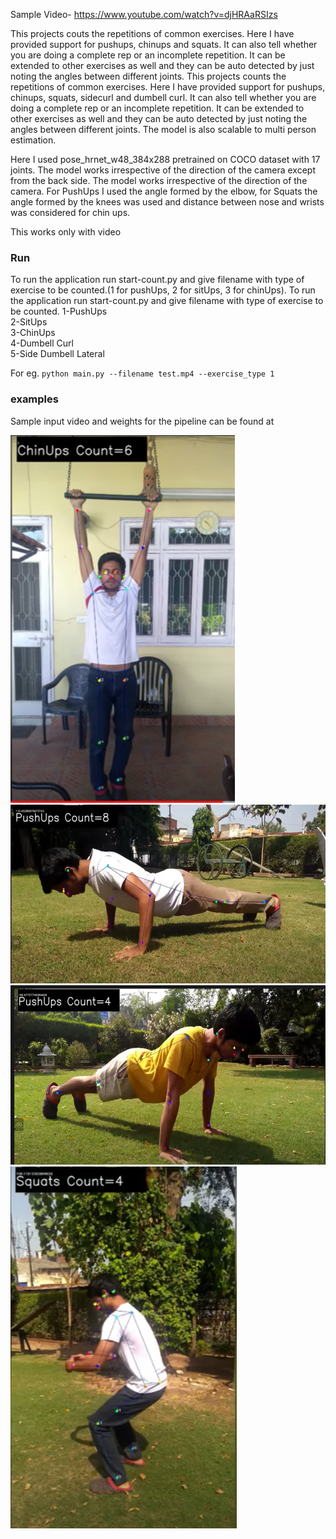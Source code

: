 Sample Video- https://www.youtube.com/watch?v=djHRAaRSIzs


This projects couts the repetitions of common exercises. Here I have provided support for pushups, chinups and squats. It can also tell whether you are doing a complete rep or an incomplete repetition. It can be extended to other exercises as well and they can be auto detected by just noting the angles between different joints.
This projects counts the repetitions of common exercises. Here I have provided support for pushups, chinups, squats, sidecurl and dumbell curl. It can also tell whether you are doing a complete rep or an incomplete repetition. It can be extended to other exercises as well and they can be auto detected by just noting the angles between different joints.
The model is also scalable to multi person estimation.

Here I used pose_hrnet_w48_384x288 pretrained on COCO dataset with 17 joints. 
The model works irrespective of the direction of the camera except from the back side. 
The model works irrespective of the direction of the camera. 
For PushUps I used the angle formed by the elbow, for Squats the angle formed by the knees was used and distance between nose and wrists was considered for chin ups.


This works only with video


### Run  
To run the application run start-count.py and give filename with type of exercise to be counted.(1 for pushUps, 2 for sitUps, 3 for chinUps). 
To run the application run start-count.py and give filename with type of exercise to be counted.
1-PushUps<br/>
2-SitUps<br/>
3-ChinUps<br/>
4-Dumbell Curl<br/>
5-Side Dumbell Lateral<br/>

For eg.  ```python main.py --filename test.mp4 --exercise_type 1 ```


### examples

Sample input video and weights for the pipeline can be found at 

<img src="https://github.com/akshatkaush/exercise-count/blob/master/New%20folder/chinups_sample.PNG?raw=true"  >

<img src="https://github.com/akshatkaush/exercise-count/blob/master/New%20folder/push_up_sample.PNG?raw=true" width="568.5" height="286.5">

<img src="https://github.com/akshatkaush/exercise-count/blob/master/New%20folder/push_up_sample2.PNG?raw=true" width="568.5" height="286.5">

<img src="https://github.com/akshatkaush/exercise-count/blob/master/New%20folder/squatssample.PNG?raw=true">

